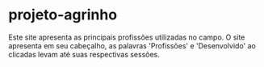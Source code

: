 # projeto-agrinho
Este site apresenta as principais profissões utilizadas no campo.
O site apresenta em seu cabeçalho, as palavras 'Profissões' e 'Desenvolvido' ao clicadas levam até suas respectivas sessões.
